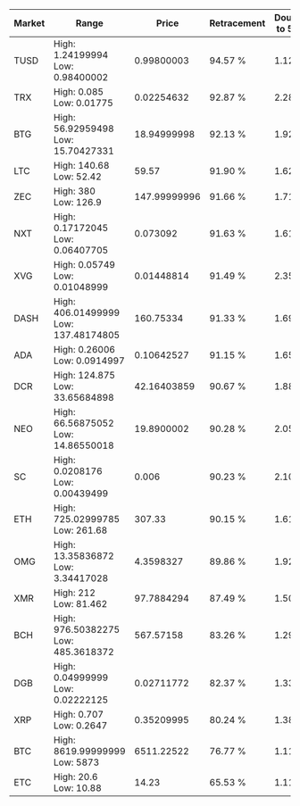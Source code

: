 | Market | Range | Price| Retracement | Doubles to 50% |
| --- | --- | --- | --- | --- |
| TUSD | High: 1.24199994<br />Low: 0.98400002 | 0.99800003 | 94.57 % | 1.12 |
| TRX | High: 0.085<br />Low: 0.01775 | 0.02254632 | 92.87 % | 2.28 |
| BTG | High: 56.92959498<br />Low: 15.70427331 | 18.94999998 | 92.13 % | 1.92 |
| LTC | High: 140.68<br />Low: 52.42 | 59.57 | 91.90 % | 1.62 |
| ZEC | High: 380<br />Low: 126.9 | 147.99999996 | 91.66 % | 1.71 |
| NXT | High: 0.17172045<br />Low: 0.06407705 | 0.073092 | 91.63 % | 1.61 |
| XVG | High: 0.05749<br />Low: 0.01048999 | 0.01448814 | 91.49 % | 2.35 |
| DASH | High: 406.01499999<br />Low: 137.48174805 | 160.75334 | 91.33 % | 1.69 |
| ADA | High: 0.26006<br />Low: 0.0914997 | 0.10642527 | 91.15 % | 1.65 |
| DCR | High: 124.875<br />Low: 33.65684898 | 42.16403859 | 90.67 % | 1.88 |
| NEO | High: 66.56875052<br />Low: 14.86550018 | 19.8900002 | 90.28 % | 2.05 |
| SC | High: 0.0208176<br />Low: 0.00439499 | 0.006 | 90.23 % | 2.10 |
| ETH | High: 725.02999785<br />Low: 261.68 | 307.33 | 90.15 % | 1.61 |
| OMG | High: 13.35836872<br />Low: 3.34417028 | 4.3598327 | 89.86 % | 1.92 |
| XMR | High: 212<br />Low: 81.462 | 97.7884294 | 87.49 % | 1.50 |
| BCH | High: 976.50382275<br />Low: 485.3618372 | 567.57158 | 83.26 % | 1.29 |
| DGB | High: 0.04999999<br />Low: 0.02222125 | 0.02711772 | 82.37 % | 1.33 |
| XRP | High: 0.707<br />Low: 0.2647 | 0.35209995 | 80.24 % | 1.38 |
| BTC | High: 8619.99999999<br />Low: 5873 | 6511.22522 | 76.77 % | 1.11 |
| ETC | High: 20.6<br />Low: 10.88 | 14.23 | 65.53 % | 1.11 |
